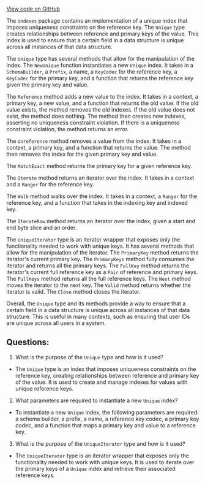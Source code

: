 [View code on GitHub](https://github.com/cosmos/cosmos-sdk/blob/main/collections/indexes/unique.go)

The `indexes` package contains an implementation of a unique index that imposes uniqueness constraints on the reference key. The `Unique` type creates relationships between reference and primary keys of the value. This index is used to ensure that a certain field in a data structure is unique across all instances of that data structure. 

The `Unique` type has several methods that allow for the manipulation of the index. The `NewUnique` function instantiates a new `Unique` index. It takes in a `SchemaBuilder`, a `Prefix`, a name, a `KeyCodec` for the reference key, a `KeyCodec` for the primary key, and a function that returns the reference key given the primary key and value. 

The `Reference` method adds a new value to the index. It takes in a context, a primary key, a new value, and a function that returns the old value. If the old value exists, the method removes the old indexes. If the old value does not exist, the method does nothing. The method then creates new indexes, asserting no uniqueness constraint violation. If there is a uniqueness constraint violation, the method returns an error.

The `Unreference` method removes a value from the index. It takes in a context, a primary key, and a function that returns the value. The method then removes the index for the given primary key and value.

The `MatchExact` method returns the primary key for a given reference key.

The `Iterate` method returns an iterator over the index. It takes in a context and a `Ranger` for the reference key.

The `Walk` method walks over the index. It takes in a context, a `Ranger` for the reference key, and a function that takes in the indexing key and indexed key.

The `IterateRaw` method returns an iterator over the index, given a start and end byte slice and an order.

The `UniqueIterator` type is an iterator wrapper that exposes only the functionality needed to work with unique keys. It has several methods that allow for the manipulation of the iterator. The `PrimaryKey` method returns the iterator's current primary key. The `PrimaryKeys` method fully consumes the iterator and returns all the primary keys. The `FullKey` method returns the iterator's current full reference key as a `Pair` of reference and primary keys. The `FullKeys` method returns all the full reference keys. The `Next` method moves the iterator to the next key. The `Valid` method returns whether the iterator is valid. The `Close` method closes the iterator.

Overall, the `Unique` type and its methods provide a way to ensure that a certain field in a data structure is unique across all instances of that data structure. This is useful in many contexts, such as ensuring that user IDs are unique across all users in a system.
## Questions: 
 1. What is the purpose of the `Unique` type and how is it used?
- The `Unique` type is an index that imposes uniqueness constraints on the reference key, creating relationships between reference and primary key of the value. It is used to create and manage indexes for values with unique reference keys.

2. What parameters are required to instantiate a new `Unique` index?
- To instantiate a new `Unique` index, the following parameters are required: a schema builder, a prefix, a name, a reference key codec, a primary key codec, and a function that maps a primary key and value to a reference key.

3. What is the purpose of the `UniqueIterator` type and how is it used?
- The `UniqueIterator` type is an iterator wrapper that exposes only the functionality needed to work with unique keys. It is used to iterate over the primary keys of a `Unique` index and retrieve their associated reference keys.